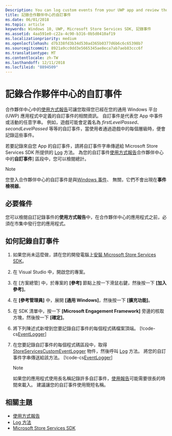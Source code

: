 ```yaml
---
Description: You can log custom events from your UWP app and review those events in the Usage report in Partner Center.
title: 記錄合作夥伴中心的自訂事件
ms.date: 06/01/2018
ms.topic: article
keywords: Windows 10, UWP, Microsoft Store Services SDK, 記錄事件
ms.assetid: 4aa591e0-c22a-4c90-b316-0b5d0410af19
ms.localizationpriority: medium
ms.openlocfilehash: d7b338fd3b34d530ad365b0377d6b6c6c65398b7
ms.sourcegitcommit: 8921a9cc0dd3e5665345ae8eca7ab7aeb83ccc6f
ms.translationtype: MT
ms.contentlocale: zh-TW
ms.lasthandoff: 12/11/2018
ms.locfileid: "8894509"
---
```

# <a name="log-custom-events-for-partner-center"></a>記錄合作夥伴中心的自訂事件

合作夥伴中心中的[使用方式報告](https://msdn.microsoft.com/windows/uwp/publish/usage-report)可讓您取得您已經在您的通用 Windows 平台 (UWP) 應用程式中定義的自訂事件的相關資訊。 自訂事件是代表您 App 中事件或活動的任意字串。 例如，遊戲可能會定義名為 *firstLevelPassed*、*secondLevelPassed* 等等的自訂事件，當使用者通過遊戲中的每個層級時，便會記錄這些事件。

若要記錄來自您 App 的自訂事件，請將自訂事件字串傳遞給 Microsoft Store Services SDK 所提供的 [Log](https://docs.microsoft.com/uwp/api/microsoft.services.store.engagement.storeservicescustomeventlogger.log) 方法。 為您的自訂事件[使用方式報告](https://msdn.microsoft.com/windows/uwp/publish/usage-report)合作夥伴中心中的**自訂事件**] 區段中，您可以檢閱總計。

> [!NOTE]
> 您登入合作夥伴中心的自訂事件是與[Windows 事件](https://msdn.microsoft.com/library/windows/desktop/aa964766.aspx)、 無關，它們不會出現在**事件檢視器**。

## <a name="prerequisites"></a>必要條件

您可以檢閱自訂記錄事件的**使用方式報告**中，在合作夥伴中心的應用程式之前，必須在市集中發行您的應用程式。

## <a name="how-to-log-custom-events"></a>如何記錄自訂事件

1. 如果您尚未這麼做，請在您的開發電腦上[安裝 Microsoft Store Services SDK](microsoft-store-services-sdk.md#install-the-sdk)。

2. 在 Visual Studio 中，開啟您的專案。

3. 在 \[方案總管\] 中，於專案的 **\[參考\]** 節點上按一下滑鼠右鍵，然後按一下 **\[加入參考\]**。

4. 在 **\[參考管理員\]** 中，展開 **\[通用 Windows\]**，然後按一下 **\[擴充功能\]**。

5. 在 SDK 清單中，按一下 **\[Microsoft Engagement Framework\]** 旁邊的核取方塊，然後按一下 **\[確定\]**。

6. 將下列陳述式新增到您要記錄自訂事件的每個程式碼檔案頂端。
    [!code-cs[EventLogger](./code/StoreSDKSamples/cs/LogEvents.cs#EngagementNamespace)]

7. 在您要記錄自訂事件的每個程式碼區段中，取得 [StoreServicesCustomEventLogger](https://docs.microsoft.com/uwp/api/microsoft.services.store.engagement.storeservicescustomeventlogger.log) 物件，然後呼叫 [Log](https://docs.microsoft.com/uwp/api/microsoft.services.store.engagement.storeservicescustomeventlogger.log) 方法。 將您的自訂事件字串傳送給該方法。
    [!code-cs[EventLogger](./code/StoreSDKSamples/cs/LogEvents.cs#Log)]

    > [!NOTE]
    > 如果您的應用程式使用長名稱記錄許多自訂事件，[使用報告](https://msdn.microsoft.com/windows/uwp/publish/usage-report)可能需要很長的時間來載入。 建議讓您的自訂事件使用簡短名稱。 

## <a name="related-topics"></a>相關主題

* [使用方式報告](https://msdn.microsoft.com/windows/uwp/publish/usage-report)
* [Log 方法](https://docs.microsoft.com/uwp/api/microsoft.services.store.engagement.storeservicescustomeventlogger.log)
* [Microsoft Store Services SDK](https://msdn.microsoft.com/windows/uwp/monetize/microsoft-store-services-sdk)
